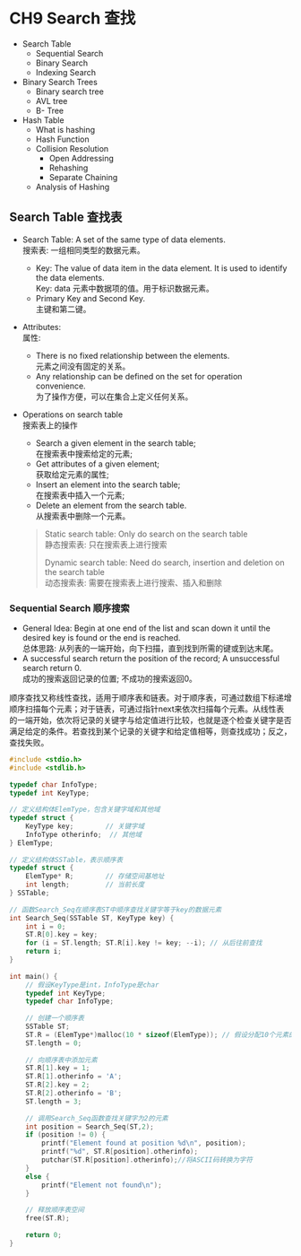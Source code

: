 # CH9 Search 查找

-   Search Table 
    -   Sequential Search
    -   Binary Search
    -   Indexing Search
-   Binary Search Trees
    -   Binary search tree
    -   AVL tree
    -   B- Tree
-   Hash Table
    -   What is hashing
    -   Hash Function
    -   Collision Resolution
        -   Open Addressing
        -   Rehashing
        -   Separate Chaining
    -   Analysis of Hashing

## Search Table 查找表

-   Search Table: A set of the same type of data elements.   
    搜索表: 一组相同类型的数据元素。

    -   Key: The value of data item in the data element. It is used to identify the data elements.  
        Key: data 元素中数据项的值。用于标识数据元素。
    -   Primary Key and Second Key.  
        主键和第二键。
-   Attributes:  
    属性:

    -   There is no fixed relationship between the elements.  
        元素之间没有固定的关系。
    -   Any relationship can be defined on the set for operation convenience.  
        为了操作方便，可以在集合上定义任何关系。

-   Operations on search table  
    搜索表上的操作

    -   Search a given element in the search table;  
        在搜索表中搜索给定的元素;
    -   Get attributes of a given element;  
        获取给定元素的属性;
    -   Insert an element into the search table;  
        在搜索表中插入一个元素;
    -   Delete an element from the search table.  
        从搜索表中删除一个元素。

    >   Static search table: Only do search on the search table  
    >   静态搜索表: 只在搜索表上进行搜索
    >
    >   Dynamic search table: Need do search, insertion and deletion on the search table  
    >   动态搜索表: 需要在搜索表上进行搜索、插入和删除

### Sequential Search  顺序搜索

- General Idea: Begin at one end of the list and scan down it until the desired key is found or the end is reached.   
    总体思路: 从列表的一端开始，向下扫描，直到找到所需的键或到达末尾。
- A successful search return the position of the record; A unsuccessful search return 0.  
    成功的搜索返回记录的位置; 不成功的搜索返回0。

顺序查找又称线性查找，适用于顺序表和链表。对于顺序表，可通过数组下标递增顺序扫描每个元素；对于链表，可通过指针next来依次扫描每个元素。从线性表的一端开始，依次将记录的关键字与给定值进行比较，也就是逐个检查关键字是否满足给定的条件。若查找到某个记录的关键字和给定值相等，则查找成功；反之，查找失败。

```c
#include <stdio.h>
#include <stdlib.h>
 
typedef char InfoType;
typedef int KeyType;
 
// 定义结构体ElemType，包含关键字域和其他域
typedef struct {
    KeyType key;        // 关键字域
    InfoType otherinfo;  // 其他域
} ElemType;
 
// 定义结构体SSTable，表示顺序表
typedef struct {
    ElemType* R;        // 存储空间基地址
    int length;         // 当前长度
} SSTable;
 
// 函数Search_Seq在顺序表ST中顺序查找关键字等于key的数据元素
int Search_Seq(SSTable ST, KeyType key) {
    int i = 0;
    ST.R[0].key = key;
    for (i = ST.length; ST.R[i].key != key; --i); // 从后往前查找
    return i;
}
 
int main() {
    // 假设KeyType是int，InfoType是char
    typedef int KeyType;
    typedef char InfoType;
 
    // 创建一个顺序表
    SSTable ST;
    ST.R = (ElemType*)malloc(10 * sizeof(ElemType)); // 假设分配10个元素的空间
    ST.length = 0;
 
    // 向顺序表中添加元素
    ST.R[1].key = 1;
    ST.R[1].otherinfo = 'A';
    ST.R[2].key = 2;
    ST.R[2].otherinfo = 'B';
    ST.length = 3;
 
    // 调用Search_Seq函数查找关键字为2的元素
    int position = Search_Seq(ST,2);
    if (position != 0) {
        printf("Element found at position %d\n", position);
        printf("%d", ST.R[position].otherinfo);
        putchar(ST.R[position].otherinfo);//将ASCII码转换为字符
    }
    else {
        printf("Element not found\n");
    }
 
    // 释放顺序表空间
    free(ST.R);
 
    return 0;
}
```

